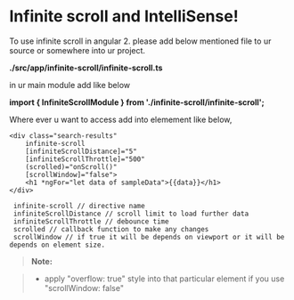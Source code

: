 Infinite scroll and IntelliSense!
===================


To use infinite scroll in angular 2. please add below mentioned file to ur source or somewhere into ur project.

**./src/app/infinite-scroll/infinite-scroll.ts**

in ur main module add like below

**import { InfiniteScrollModule } from './infinite-scroll/infinite-scroll';**

Where ever u want to access add into elemement like below,

```
<div class="search-results"
	infinite-scroll
	[infiniteScrollDistance]="5"
	[infiniteScrollThrottle]="500"
    (scrolled)="onScroll()"
    [scrollWindow]="false">
    <h1 *ngFor="let data of sampleData">{{data}}</h1>
</div>
```

```
 infinite-scroll // directive name
 infiniteScrollDistance // scroll limit to load further data
 infiniteScrollThrottle // debounce time
 scrolled // callback function to make any changes
 scrollWindow // if true it will be depends on viewport or it will be depends on element size.
```
 > **Note:**

> - apply "overflow: true" style into that particular element if you use "scrollWindow: false"
 